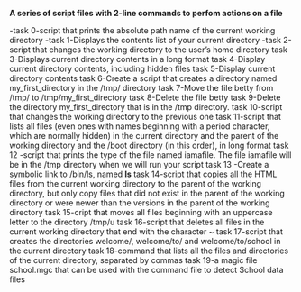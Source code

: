 **A series of script files with 2-line commands to perfom actions on a file**

-task 0-script that prints the absolute path name of the current working directory
-task 1-Displays the contents list of your current directory
-task 2-script that changes the working directory to the user’s home directory
task 3-Displays current directory contents in a long format
task 4-Display current directory contents, including hidden files 
task 5-Display current directory contents
task 6-Create a script that creates a directory named my_first_directory in the /tmp/ directory
task 7-Move the file betty from /tmp/ to /tmp/my_first_directory
task 8-Delete the file betty
task 9-Delete the directory my_first_directory that is in the /tmp directory.
task 10-script that changes the working directory to the previous one
task 11-script that lists all files (even ones with names beginning with a period character, which are normally hidden) in the current directory and the parent of the working directory and the /boot directory (in this order), in long format
task 12 -script that prints the type of the file named iamafile. The file iamafile will be in the /tmp directory when we will run your script
task 13 -Create a symbolic link to /bin/ls, named __ls__
task 14-script that copies all the HTML files from the current working directory to the parent of the working directory, but only copy files that did not exist in the parent of the working directory or were newer than the versions in the parent of the working directory
task 15-cript that moves all files beginning with an uppercase letter to the directory /tmp/u
task 16-script that deletes all files in the current working directory that end with the character ~
task 17-script that creates the directories welcome/, welcome/to/ and welcome/to/school in the current directory
task 18-command that lists all the files and directories of the current directory, separated by commas
task 19-a magic file school.mgc that can be used with the command file to detect School data files
